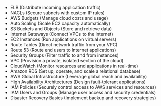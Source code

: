 - ELB (Distribute incoming application traffic) 
- NACLs (Secure subnets with custom IP rules) 
- AWS Budgets (Manage cloud costs and usage) 
- Auto Scaling (Scale EC2 capacity automatically) 
- S3 Buckets and Objects (Store and retrieve data) 
- Internet Gateways (Connect VPCs to the internet) 
- EC2 Instances (Run applications on virtual servers) 
- Route Tables (Direct network traffic from your VPC) 
- Route 53 (Route end users to Internet applications) 
- Security Groups (Filter traffic to and from instances) 
- VPC (Provision a private, isolated section of the cloud) 
- CloudWatch (Monitor resources and applications in real-time) 
- Amazon RDS (Set up, operate, and scale a relational database) 
- AWS Global Infrastructure (Leverage global reach and availability) 
- High Availability Architectures (Design fault-tolerant applications) 
- IAM Policies (Securely control access to AWS services and resources) 
- IAM Users and Groups (Manage user access and security credentials) 
- Disaster Recovery Basics (Implement backup and recovery strategies)
